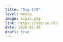 ```yaml
---
title: "Sig-I/O"
level: media
image: sigio.png
link: https://sig-io.nl/
date: 2020-01-29
draft: true
---
```

